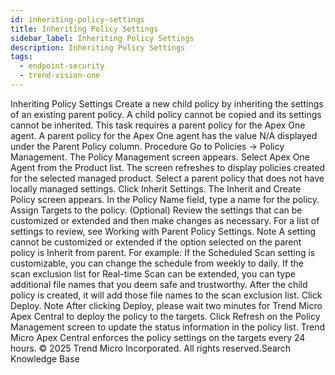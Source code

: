 ```yaml
---
id: inheriting-policy-settings
title: Inheriting Policy Settings
sidebar_label: Inheriting Policy Settings
description: Inheriting Policy Settings
tags:
  - endpoint-security
  - trend-vision-one
---
```


 Inheriting Policy Settings Create a new child policy by inheriting the settings of an existing parent policy. A child policy cannot be copied and its settings cannot be inherited. This task requires a parent policy for the Apex One agent. A parent policy for the Apex One agent has the value N/A displayed under the Parent Policy column. Procedure Go to Policies → Policy Management. The Policy Management screen appears. Select Apex One Agent from the Product list. The screen refreshes to display policies created for the selected managed product. Select a parent policy that does not have locally managed settings. Click Inherit Settings. The Inherit and Create Policy screen appears. In the Policy Name field, type a name for the policy. Assign Targets to the policy. (Optional) Review the settings that can be customized or extended and then make changes as necessary. For a list of settings to review, see Working with Parent Policy Settings. Note A setting cannot be customized or extended if the option selected on the parent policy is Inherit from parent. For example: If the Scheduled Scan setting is customizable, you can change the schedule from weekly to daily. If the scan exclusion list for Real-time Scan can be extended, you can type additional file names that you deem safe and trustworthy. After the child policy is created, it will add those file names to the scan exclusion list. Click Deploy. Note After clicking Deploy, please wait two minutes for Trend Micro Apex Central to deploy the policy to the targets. Click Refresh on the Policy Management screen to update the status information in the policy list. Trend Micro Apex Central enforces the policy settings on the targets every 24 hours. © 2025 Trend Micro Incorporated. All rights reserved.Search Knowledge Base